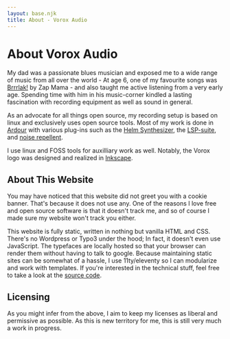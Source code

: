 ```yaml
---
layout: base.njk
title: About - Vorox Audio
---
```


# About Vorox Audio

My dad was a passionate blues musician and exposed me to a wide range of music from all over the world - At age 6, one of my favourite songs was [Brrrlak!](https://youtube.com/watch?v=VxkbipVwZv4) by Zap Mama - and also taught me active listening from a very early age. Spending time with him in his music-corner kindled a lasting fascination with recording equipment as well as sound in general.

As an advocate for all things open source, my recording setup is based on linux and exclusively uses open source tools. Most of my work is done in [Ardour](https://ardour.org) with various plug-ins such as the [Helm Synthesizer](https://tytel.org/helm/), the [LSP-suite](https://lsp-plug.in), and [noise repellent](https://github.com/licianodato/noise-repellent/).

I use linux and FOSS tools for auxilliary work as well. Notably, the Vorox logo was designed and realized in [Inkscape](https://inkscape.org).


## About This Website

You may have noticed that this website did not greet you with a cookie banner. That's because it does not use any. One of the reasons I love free and open source software is that it doesn't track me, and so of course I made sure my website won't track you either.

This website is fully static, written in nothing but vanilla HTML and CSS. There's no Wordpress or Typo3 under the hood; In fact, it doesn't even use JavaScript. The typefaces are locally hosted so that your browser can render them without having to talk to google. Because maintaining static sites can be somewhat of a hassle, I use 11ty/eleventy so I can modularize and work with templates. If you're interested in the technical stuff, feel free to take a look at the [source code](https://github.com/pgroon/vorox-page).


## Licensing

As you might infer from the above, I aim to keep my licenses as liberal and permissive as possible. As this is new territory for me, this is still very much a work in progress.
